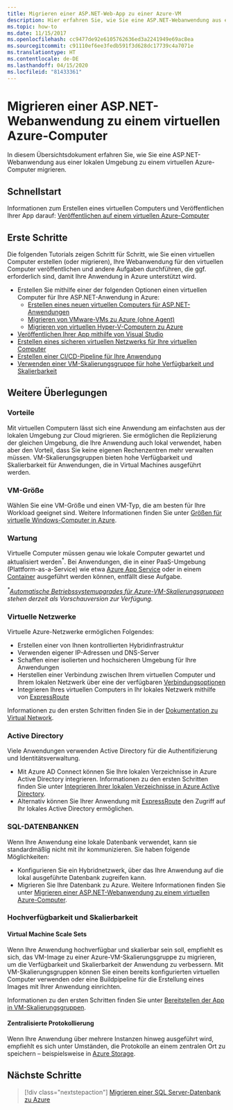 ```yaml
---
title: Migrieren einer ASP.NET-Web-App zu einer Azure-VM
description: Hier erfahren Sie, wie Sie eine ASP.NET-Webanwendung aus einer lokalen Umgebung zu einem virtuellen Azure-Computer migrieren.
ms.topic: how-to
ms.date: 11/15/2017
ms.openlocfilehash: cc9477de92e6105762636ed3a2241949e69ac8ea
ms.sourcegitcommit: c91110ef6ee3fedb591f3d628dc17739c4a7071e
ms.translationtype: HT
ms.contentlocale: de-DE
ms.lasthandoff: 04/15/2020
ms.locfileid: "81433361"
---
```

# <a name="migrate-an-aspnet-web-application-to-an-azure-virtual-machine"></a>Migrieren einer ASP.NET-Webanwendung zu einem virtuellen Azure-Computer

In diesem Übersichtsdokument erfahren Sie, wie Sie eine ASP.NET-Webanwendung aus einer lokalen Umgebung zu einem virtuellen Azure-Computer migrieren.

## <a name="quickstart"></a>Schnellstart

Informationen zum Erstellen eines virtuellen Computers und Veröffentlichen Ihrer App darauf: [Veröffentlichen auf einem virtuellen Azure-Computer](https://tutorials.visualstudio.com/aspnet-vm/intro)

## <a name="get-started"></a>Erste Schritte

Die folgenden Tutorials zeigen Schritt für Schritt, wie Sie einen virtuellen Computer erstellen (oder migrieren), Ihre Webanwendung für den virtuellen Computer veröffentlichen und andere Aufgaben durchführen, die ggf. erforderlich sind, damit Ihre Anwendung in Azure unterstützt wird.

- Erstellen Sie mithilfe einer der folgenden Optionen einen virtuellen Computer für Ihre ASP.NET-Anwendung in Azure:
  - [Erstellen eines neuen virtuellen Computers für ASP.NET-Anwendungen](https://go.microsoft.com/fwlink/?linkid=863237)
  - [Migrieren von VMware-VMs zu Azure (ohne Agent)](https://docs.microsoft.com/azure/migrate/tutorial-migrate-vmware)
  - [Migrieren von virtuellen Hyper-V-Computern zu Azure](https://docs.microsoft.com/azure/migrate/tutorial-migrate-hyper-v)
- [Veröffentlichen Ihrer App mithilfe von Visual Studio](https://go.microsoft.com/fwlink/?linkid=863240)
- [Erstellen eines sicheren virtuellen Netzwerks für Ihre virtuellen Computer](https://docs.microsoft.com/azure/virtual-network/virtual-network-get-started-vnet-subnet)
- [Erstellen einer CI/CD-Pipeline für Ihre Anwendung](https://docs.microsoft.com/vsts/build-release/apps/cd/deploy-webdeploy-iis-deploygroups)
- [Verwenden einer VM-Skalierungsgruppe für hohe Verfügbarkeit und Skalierbarkeit](https://docs.microsoft.com/azure/virtual-machine-scale-sets/virtual-machine-scale-sets-deploy-app)

## <a name="considerations"></a>Weitere Überlegungen

### <a name="benefits"></a>Vorteile

Mit virtuellen Computern lässt sich eine Anwendung am einfachsten aus der lokalen Umgebung zur Cloud migrieren. Sie ermöglichen die Replizierung der gleichen Umgebung, die Ihre Anwendung auch lokal verwendet, haben aber den Vorteil, dass Sie keine eigenen Rechenzentren mehr verwalten müssen. VM-Skalierungsgruppen bieten hohe Verfügbarkeit und Skalierbarkeit für Anwendungen, die in Virtual Machines ausgeführt werden.

### <a name="virtual-machine-size"></a>VM-Größe

Wählen Sie eine VM-Größe und einen VM-Typ, die am besten für Ihre Workload geeignet sind. Weitere Informationen finden Sie unter [Größen für virtuelle Windows-Computer in Azure](https://docs.microsoft.com/azure/virtual-machines/windows/sizes).

### <a name="maintenance"></a>Wartung 

Virtuelle Computer müssen genau wie lokale Computer gewartet und aktualisiert werden<sup>&#42;</sup>. Bei Anwendungen, die in einer PaaS-Umgebung (Plattform-as-a-Service) wie etwa [Azure App Service](https://docs.microsoft.com/azure/app-service/) oder in einem [Container](https://docs.microsoft.com/azure/app-service/containers/) ausgeführt werden können, entfällt diese Aufgabe.

*<sup>&#42;</sup>[Automatische Betriebssystemupgrades für Azure-VM-Skalierungsgruppen](https://docs.microsoft.com/azure/virtual-machine-scale-sets/virtual-machine-scale-sets-automatic-upgrade) stehen derzeit als Vorschauversion zur Verfügung.*

### <a name="virtual-networks"></a>Virtuelle Netzwerke

Virtuelle Azure-Netzwerke ermöglichen Folgendes:

- Erstellen einer von Ihnen kontrollierten Hybridinfrastruktur
- Verwenden eigener IP-Adressen und DNS-Server
- Schaffen einer isolierten und hochsicheren Umgebung für Ihre Anwendungen
- Herstellen einer Verbindung zwischen Ihrem virtuellen Computer und Ihrem lokalen Netzwerk über eine der verfügbaren [Verbindungsoptionen](https://docs.microsoft.com/azure/vpn-gateway/vpn-gateway-about-vpngateways#s2smulti)
- Integrieren Ihres virtuellen Computers in Ihr lokales Netzwerk mithilfe von [ExpressRoute](https://azure.microsoft.com/services/expressroute/)

Informationen zu den ersten Schritten finden Sie in der [Dokumentation zu Virtual Network](https://docs.microsoft.com/azure/virtual-network/).

### <a name="active-directory"></a>Active Directory
Viele Anwendungen verwenden Active Directory für die Authentifizierung und Identitätsverwaltung.

- Mit Azure AD Connect können Sie Ihre lokalen Verzeichnisse in Azure Active Directory integrieren. Informationen zu den ersten Schritten finden Sie unter [Integrieren Ihrer lokalen Verzeichnisse in Azure Active Directory](https://docs.microsoft.com/azure/active-directory/connect/active-directory-aadconnect).
- Alternativ können Sie Ihrer Anwendung mit [ExpressRoute](https://azure.microsoft.com/services/expressroute/) den Zugriff auf Ihr lokales Active Directory ermöglichen.

### <a name="sql-databases"></a>SQL-DATENBANKEN

Wenn Ihre Anwendung eine lokale Datenbank verwendet, kann sie standardmäßig nicht mit ihr kommunizieren. Sie haben folgende Möglichkeiten:

- Konfigurieren Sie ein Hybridnetzwerk, über das Ihre Anwendung auf die lokal ausgeführte Datenbank zugreifen kann.
- Migrieren Sie Ihre Datenbank zu Azure. Weitere Informationen finden Sie unter [Migrieren einer ASP.NET-Webanwendung zu einem virtuellen Azure-Computer](sql.md).

### <a name="high-availability-and-scalability"></a>Hochverfügbarkeit und Skalierbarkeit

#### <a name="virtual-machine-scale-sets"></a>Virtual Machine Scale Sets
Wenn Ihre Anwendung hochverfügbar und skalierbar sein soll, empfiehlt es sich, das VM-Image zu einer Azure-VM-Skalierungsgruppe zu migrieren, um die Verfügbarkeit und Skalierbarkeit der Anwendung zu verbessern. Mit VM-Skalierungsgruppen können Sie einen bereits konfigurierten virtuellen Computer verwenden oder eine Buildpipeline für die Erstellung eines Images mit Ihrer Anwendung einrichten.

Informationen zu den ersten Schritten finden Sie unter [Bereitstellen der App in VM-Skalierungsgruppen](https://docs.microsoft.com/azure/virtual-machine-scale-sets/virtual-machine-scale-sets-deploy-app).

#### <a name="centralized-logging"></a>Zentralisierte Protokollierung
Wenn Ihre Anwendung über mehrere Instanzen hinweg ausgeführt wird, empfiehlt es sich unter Umständen, die Protokolle an einem zentralen Ort zu speichern – beispielsweise in [Azure Storage](https://docs.microsoft.com/azure/storage/).

## <a name="next-steps"></a>Nächste Schritte

> [!div class="nextstepaction"]
> [Migrieren einer SQL Server-Datenbank zu Azure](sql.md)
